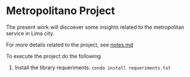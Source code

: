 # Metropolitano Project

The present work will discoever some insights related to the metropolitan service in Lima city.

For more details related to the project, see [notes.md](/notes.md)

To execute the project do the following

1. Install the library requeriments: `conda install requeriments.txt`
